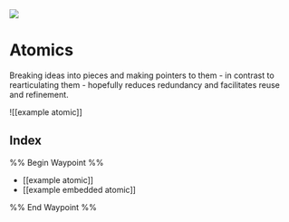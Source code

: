 <img src="https://i.redd.it/abnjqllrrsha1.jpg" class="header-image">

<h1 class="custom-heading">Atomics</h1>

Breaking ideas into pieces and making pointers to them - in contrast to rearticulating them - hopefully reduces redundancy and facilitates reuse and refinement.

![[example atomic]]

## Index

%% Begin Waypoint %%
- [[example atomic]]
- [[example embedded atomic]]

%% End Waypoint %%